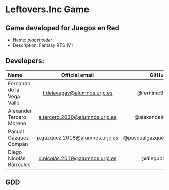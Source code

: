 # Leftovers.Inc Game
## Game developed for Juegos en Red
 - Name: *placeholder* 
 - Description: Fantasy RTS 1V1 
## Developers: 
| Name | Official email | GitHub |
| :---        |    :----:   |          ---: |
| Fernando de la Vega Valle | f.delavegav@alumnos.urjc.es | @fernimc96 |
| Alexander Tercero Moreno | a.tercero.2020@alumnos.urjc.es | @alexandeiro |
| Pacual Gázquez Compán | p.gazquez.2018@alumnos.urjc.es | @pascualgazquez |
| Diego Nicolás Barreales| d.nicolás.2019@alumnos.urjc.es | @dieguoin |

## GDD
